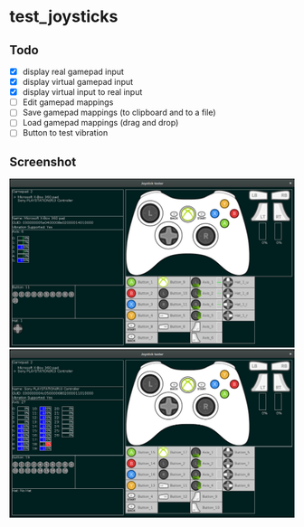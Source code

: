 # test_joysticks

Todo
---
- [x] display real gamepad input
- [x] display virtual gamepad input
- [x] display virtual input to real input
- [ ] Edit gamepad mappings
- [ ] Save gamepad mappings (to clipboard and to a file)
- [ ] Load gamepad mappings (drag and drop)
- [ ] Button to test vibration

Screenshot
----

![alt tag](screenshot/1.png)
![alt tag](screenshot/2.png)

